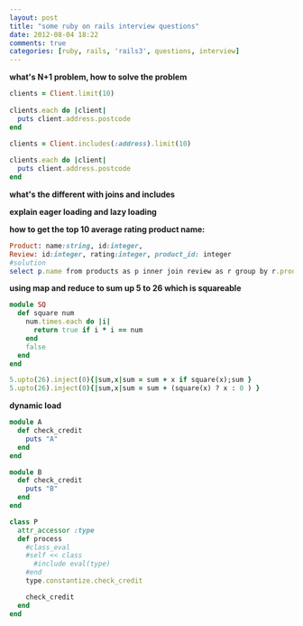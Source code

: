 ```yaml
---
layout: post
title: "some ruby on rails interview questions"
date: 2012-08-04 18:22
comments: true
categories: [ruby, rails, 'rails3', questions, interview]
---
```

**what's N+1 problem, how to solve the problem**
```ruby
clients = Client.limit(10)
 
clients.each do |client|
  puts client.address.postcode
end

clients = Client.includes(:address).limit(10)
 
clients.each do |client|
  puts client.address.postcode
end

```
**what's the different with joins and includes**

**explain eager loading and lazy loading**

**how to get the top 10 average rating product name:**
```ruby
Product: name:string, id:integer,
Review: id:integer, rating:integer, product_id: integer
#solution
select p.name from products as p inner join review as r group by r.prouct_id order avg(r.rating) limit 10
```

**using map and reduce to sum up 5 to 26 which is squareable**

```ruby
module SQ
  def square num
    num.times.each do |i|
      return true if i * i == num
    end
    false
  end
end

5.upto(26).inject(0){|sum,x|sum = sum + x if square(x);sum }
5.upto(26).inject(0){|sum,x|sum = sum + (square(x) ? x : 0 ) }
```

**dynamic load**

```ruby
module A
  def check_credit
    puts "A"
  end
end

module B
  def check_credit
    puts "B"
  end
end

class P
  attr_accessor :type
  def process
    #class_eval
    #self << class
      #include eval(type)
    #end
    type.constantize.check_credit

    check_credit
  end
end
```

